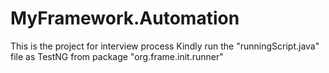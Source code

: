 # MyFramework.Automation
This is the project for interview process 
Kindly run the "runningScript.java" file as TestNG from package "org.frame.init.runner"
